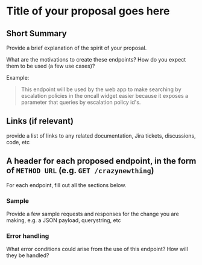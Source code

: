 # Title of your proposal goes here

## Short Summary

Provide a brief explanation of the spirit of your proposal.

What are the motivations to create these endpoints? How do you expect them to be used (a few use cases)?

Example: 

> This endpoint will be used by the web app to make searching by escalation policies in the oncall widget easier because it exposes a parameter that queries by escalation policy id's.

## Links (if relevant)

provide a list of links to any related documentation, Jira tickets, discussions, code, etc

## A header for each proposed endpoint, in the form of `METHOD URL` (e.g. `GET /crazynewthing`)

For each endpoint, fill out all the sections below. 

### Sample

Provide a few sample requests and responses for the change you are making, e.g. a JSON payload, querystring, etc

### Error handling

What error conditions could arise from the use of this endpoint? How will they be handled?
